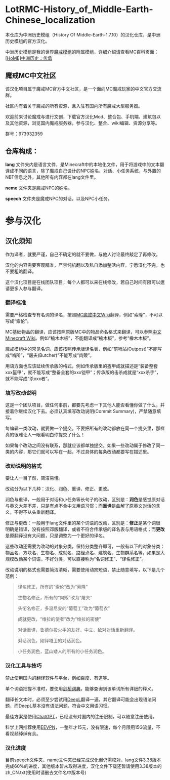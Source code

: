 # LotRMC-History_of_Middle-Earth-Chinese_localization

本仓库为中洲历史模组（History Of Middle-Earth-1.7.10）的汉化仓库，是中洲历史模组的官方汉化。

中洲历史模组是我的世界[魔戒模组](https://www.mcmod.cn/class/211.html)的附属模组，详细介绍请查看MC百科页面：[[HoME]中洲历史：传承](https://www.mcmod.cn/class/12119.html)

## 魔戒MC中文社区
该汉化项目属于魔戒MC官方中文社区，是一个面向MC魔戒玩家的中文官方交流群。

社区内有着关于魔戒的所有资源，且入驻有国内所有魔戒大型服务器。

欢迎前来讨论魔戒与进行文创，下载官方汉化Mod、整合包、手机端、建筑包以及其他资源，浏览国内魔戒服务器，参与汉化、整合、wiki编辑、资源分享等。

群号：973932359

## 仓库构成：
**lang** 文件夹内是语言文件，是Minecraft中的本地化文件，用于将游戏中的文本翻译成不同的语言，除了魔戒自己设计的NPC姓名、对话、小任务系统，与外置的NBT信息之外，其他所有内容都在lang文件里。

**neme** 文件夹是魔戒NPC的姓名。

**speech** 文件夹是魔戒NPC的对话，以及NPC小任务。

# 参与汉化
## 汉化须知
作为译者，就要严谨，自己不确定的就不要做，与他人讨论最终敲定了再修改。

汉化的内容需要客观精准，严禁纯机翻以及私自添加整活内容，宁愿汉化不完，也不要粗略翻译。

这个汉化项目是在线团队项目，每个人都可以来在线修改，若自己时间有限可以邀请更多人参与翻译。

### 翻译标准
需要严格检查专有名词的译名，按照[MC魔戒中文Wiki](https://lotrmc.huijiwiki.com/wiki/%E9%A6%96%E9%A1%B5)翻译，例如“索隆”，不可以写成“索伦”。

MC基础物品的翻译，应该按照原版MC中的物品命名格式来翻译，可以参照[中文Minecraft Wiki](https://zh.minecraft.wiki/)。例如“榆木木板”，不能翻译成“榆木板”，参考“橡木木板”。

魔戒模组中的常见名词，应该按照传承版译名表，例如“前哨站(Outpost)”不能写成“哨所”，“屠夫(Butcher)”不能写成“肉贩”。

用语方面也应该延续传承版的格式，例如传承版里的盔甲成就描述是“装备整套xxx盔甲”，就不能写成“整备全套的xxx铠甲”；传承版的击杀成就是“xxx杀手”，就不能写成“杀xxx者”。

### 填写改动说明
这是一个团队项目，做任何事前，都要先考虑一下其他人能否看懂你做了什么，并接着你继续汉化下去。必须认真填写改动说明(Commit Summary)，严禁随意填写。

每编辑一类改动，就要做一个提交。不要把所有的改动都放在同一个提交里，那样真的很难让人一眼看明白你提交了什么！

如果每个改动之间没有联系，那就应该都单独提交。如果一些改动属于修改了同一类的内容，那它们就可以写在一起，不过具体的每条改动都要写在描述里。

### 改动说明的格式
要让人一目了然，简洁易懂。

改动分为以下几种：汉化、润色、重译、修正、更改。

润色与重译，一般用于对话和小任务等长句子的改动，区别是：**润色**是感觉原对话与英文大差不差，只是有点不合中文用语习惯；而**重译**是曲解了原英文对话的含义，不得不从头重新翻译。

修正与更改：一般用于lang文件里的某个词语的改动，区别是：**修正**是某个词很明确是错译，没有按照邓版翻译，或者不符合传承版的译名表与用语格式；而**更改**是原翻译没有大问题，只是调整为一个更好的译名。

这些改动还需要为改动的对象分类，保持分类整齐即可，一般有以下的对象分类：物品名、方块名、生物名、成就名、路径点名、建筑名、生物群系名等，如果是大规模改动某个词语，不好分类，可以直接称为“名词修正”、“译名修正”。

改动说明的格式也需要简洁清晰，需要使用动宾短语，禁止随意填写，以下是几个范例：

>译名修正，所有的“索伦”改为“索隆”
>
>生物名修正，所有的“肉贩”改为“屠夫”
>
>头衔名修正，多温尼安的“葡萄工”改为“葡萄农”
>
>成就更改，“维拉的使者”改为“维拉的密使”
>
>对话重译，鲁德尔投火手的友好、中立、敌对对话重新翻译。
>
>对话润色，刚铎塔卫的对话润色。
>
>小任务润色，蓝山矮人的所有的小任务润色。

### 汉化工具与技巧
禁止使用国内的翻译软件与平台，例如百度、有道等。

单个词语把握不准时，要使用[剑桥词典](https://dictionary.cambridge.org/zhs/)，能够查询到该单词所有详细的释义。

翻译长文本时，必须至少尝试用[DeepL](https://www.deepl.com/translator)翻译一遍，其它翻译可能会出现语法问题，而DeepL基本没有语法问题，符合中文用语习惯。

最佳方案是使用[ChatGPT](https://chat.openai.com/chat)，已经没有对国内的注册限制，可以随意注册使用。

科学上网推荐使用[EEVPN](https://www.55jiasu.com)，一整年才15元，没有限速，每个月限用15G流量，不看视频绰绰有余。

### 汉化进度
目前speech文件夹、name文件夹已经完成汉化但仍需校对，lang文件3.38版本完成60%的进度，其他版本暂未取得进度，汉化文件下载还暂请使用3.38版本的zh_CN.txt(使用时请删去文件名中版本号)
